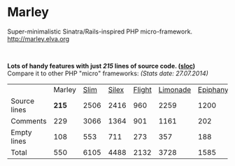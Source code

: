 Marley
======
Super-minimalistic Sinatra/Rails-inspired PHP micro-framework.  
http://marley.elva.org  

<p>&nbsp;</p>

__Lots of handy features with just *215* lines of source code. ([sloc](https://www.npmjs.org/package/sloc))__  
Compare it to other PHP "micro" frameworks: *(Stats date: 27.07.2014)*

<table>
<tr>
<td></td>
<td>Marley</td>
<td><a href="https://github.com/codeguy/Slim/tree/master/Slim">Slim</a></td>
<td><a href="https://github.com/silexphp/Silex/tree/master/src/Silex">Silex</a></td>
<td><a href="https://github.com/mikecao/flight/tree/master/flight">Flight</a></td>
<td><a href="https://github.com/sofadesign/limonade/tree/master/lib">Limonade</a></td>
<td><a href="https://github.com/jmathai/epiphany/tree/master/src">Epiphany</a></td>
<td><a href="https://github.com/noodlehaus/dispatch/tree/master/src">Dispatch</a></td>
</tr>
<tr>
<td>Source lines</td>
<td><b>215</b></td>
<td>2506</td>
<td>2416</td>
<td>960</td>
<td>2259</td>
<td>1200</td>
<td>477</td>
</tr>
<tr>
<td>Comments</td>
<td>229</td>
<td>3066</td>
<td>1364</td>
<td>901</td>
<td>1161</td>
<td>202</td>
<td>384</td>
</tr>
<tr>
<td>Empty lines</td>
<td>108</td>
<td>553</td>
<td>711</td>
<td>273</td>
<td>357</td>
<td>188</td>
<td>167</td>
</tr>
<tr>
<td>Total</td>
<td>550</td>
<td>6105</td>
<td>4488</td>
<td>2132</td>
<td>3728</td>
<td>1585</td>
<td>1026</td>
</tr>
</table>

